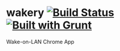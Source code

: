 wakery [![Build Status](https://travis-ci.org/patrickmclaren/math-thesis.svg?branch=master)](https://travis-ci.org/patrickmclaren/math-thesis) [![Built with Grunt](https://cdn.gruntjs.com/builtwith.png)](http://gruntjs.com/)
======

Wake-on-LAN Chrome App
